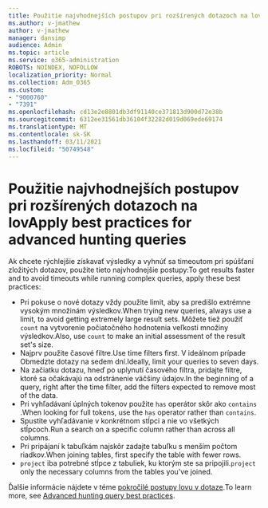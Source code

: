 ```yaml
---
title: Použitie najvhodnejších postupov pri rozšírených dotazoch na lov
ms.author: v-jmathew
author: v-jmathew
manager: dansimp
audience: Admin
ms.topic: article
ms.service: o365-administration
ROBOTS: NOINDEX, NOFOLLOW
localization_priority: Normal
ms.collection: Adm_O365
ms.custom:
- "9000760"
- "7391"
ms.openlocfilehash: cd13e2e8801db3df91140ce371813d900d72e38b
ms.sourcegitcommit: 6312ee31561db36104f32282d019d069ede69174
ms.translationtype: MT
ms.contentlocale: sk-SK
ms.lasthandoff: 03/11/2021
ms.locfileid: "50749548"
---
```

# <a name="apply-best-practices-for-advanced-hunting-queries"></a><span data-ttu-id="2a502-102">Použitie najvhodnejších postupov pri rozšírených dotazoch na lov</span><span class="sxs-lookup"><span data-stu-id="2a502-102">Apply best practices for advanced hunting queries</span></span>

<span data-ttu-id="2a502-103">Ak chcete rýchlejšie získavať výsledky a vyhnúť sa timeoutom pri spúšťaní zložitých dotazov, použite tieto najvhodnejšie postupy:</span><span class="sxs-lookup"><span data-stu-id="2a502-103">To get results faster and to avoid timeouts while running complex queries, apply these best practices:</span></span>

- <span data-ttu-id="2a502-104">Pri pokuse o nové dotazy vždy použite limit, aby sa predišlo extrémne vysokým množinám výsledkov.</span><span class="sxs-lookup"><span data-stu-id="2a502-104">When trying new queries, always use a limit, to avoid getting extremely large result sets.</span></span> <span data-ttu-id="2a502-105">Môžete tiež použiť `count` na vytvorenie počiatočného hodnotenia veľkosti množiny výsledkov.</span><span class="sxs-lookup"><span data-stu-id="2a502-105">Also, use `count` to make an initial assessment of the result set's size.</span></span>
- <span data-ttu-id="2a502-106">Najprv použite časové filtre.</span><span class="sxs-lookup"><span data-stu-id="2a502-106">Use time filters first.</span></span> <span data-ttu-id="2a502-107">V ideálnom prípade Obmedzte dotazy na sedem dní.</span><span class="sxs-lookup"><span data-stu-id="2a502-107">Ideally, limit your queries to seven days.</span></span>
- <span data-ttu-id="2a502-108">Na začiatku dotazu, hneď po uplynutí časového filtra, pridajte filtre, ktoré sa očakávajú na odstránenie väčšiny údajov.</span><span class="sxs-lookup"><span data-stu-id="2a502-108">In the beginning of a query, right after the time filter, add the filters expected to remove most of the data.</span></span>
- <span data-ttu-id="2a502-109">Pri vyhľadávaní úplných tokenov použite `has` operátor skôr ako `contains` .</span><span class="sxs-lookup"><span data-stu-id="2a502-109">When looking for full tokens, use the `has` operator rather than `contains`.</span></span>
- <span data-ttu-id="2a502-110">Spustite vyhľadávanie v konkrétnom stĺpci a nie vo všetkých stĺpcoch.</span><span class="sxs-lookup"><span data-stu-id="2a502-110">Run a search on a specific column rather than across all columns.</span></span>
- <span data-ttu-id="2a502-111">Pri pripájaní k tabuľkám najskôr zadajte tabuľku s menším počtom riadkov.</span><span class="sxs-lookup"><span data-stu-id="2a502-111">When joining tables, first specify the table with fewer rows.</span></span>
- <span data-ttu-id="2a502-112">`project` iba potrebné stĺpce z tabuliek, ku ktorým ste sa pripojili.</span><span class="sxs-lookup"><span data-stu-id="2a502-112">`project` only the necessary columns from the tables you've joined.</span></span>

<span data-ttu-id="2a502-113">Ďalšie informácie nájdete v téme [pokročilé postupy lovu v dotaze](https://go.microsoft.com/fwlink/?linkid=2144812).</span><span class="sxs-lookup"><span data-stu-id="2a502-113">To learn more, see [Advanced hunting query best practices](https://go.microsoft.com/fwlink/?linkid=2144812).</span></span>

